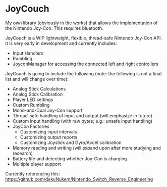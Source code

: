 # JoyCouch
My own library (obviously in the works) that allows the implementation of the Nintendo Joy-Con. This requires bluetooth.

JoyCouch is a WIP lightweight, flexible, thread-safe Nintendo Joy-Con API. It is very early in development and currently includes:
* Input Handlers
* Rumbling
* JoyconManager for accessing the connected left and right controllers

JoyCouch is going to include the following (note: the following is not a final list and will change over time):
* Analog Stick Calculations
* Analog Stick Calibration
* Player LED settings
* Custom Rumbling
* Mono-and-Dual Joy-Con support
* Thread-safe handling of input and output (will emphasize in future)
* Custom input handling (with raw bytes; e.g.: unsafe input handling)
* JoyCon Factories
  * Customizing input intervals
  * Customizing output reports
  * Customizing Joystick and Gyro/Accel calibration
* Memory reading and writing (will expand upon after more studying and research)
* Battery life and detecting whether Joy-Con is charging
* Multiple player support

Currently referencing this: https://github.com/dekuNukem/Nintendo_Switch_Reverse_Engineering
